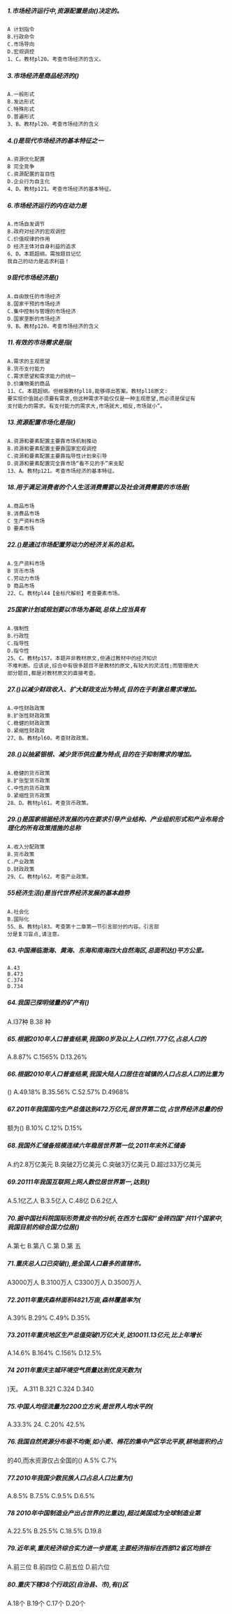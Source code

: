 ##### 1.市场经济运行中,资源配置是由()决定的。
    A 计划指令
    B.行政命令
    C.市场导向
    D.宏观调控
    1、C。教材pl20。考查市场经济的含义。

##### 3.市场经济是商品经济的()
    A.一般形式
    B.发达形式
    C.特殊形式
    D.普遍形式
    3、B。教材pl20。考查市场经济的含义

##### 4.()是现代市场经济的基本特征之一
    A.资源优化配置
    B 完全竞争
    C.资源配置的盲目性
    D.企业行为自主化
    4、D。教材p121。考查市场经济的基本特征。


##### 6.市场经济运行的内在动力是
    A.市场自发调节
    B.政府对经济的宏观调控
    C.价值规律的作用
    D 经济主体对自身利益的追求
    6、D。本题超纲。需按题目记忆
    我自己的动力是追求利益！
    
##### 9现代市场经济是()
    A.自由放任的市场经济
    B.国家干预的市场经济
    C.集中控制与管理的市场经济
    D.国家垄断的市场经济
    9、B。教材p120。考查市场经济的含义
    
##### 11.有效的市场需求是指(
    A.需求的主观愿望
    B.货币支付能力
    C.需求愿望和需求能力的统一
    D.价廉物美的商品
    11、C。本题超纲。但根据教材pl18,能够得出答案。教材pl18原文:
    要实现价值就必须要有需求,但这种需求不能仅仅是一种主观愿望,而必须是保证有
    支付能力的需求。有支付能力的需求大,市场就大,相反,市场就小”。
    

##### 13.资源配置市场化是指()
    A.资源和要素配置主要靠市场机制推动
    B.资源和要素配置主要靠国家宏观调控
    C.资源和要素配置主要靠指导性计划来引导
    D.资源和要素配置完全靠市场“看不见的手”来支配
    13、A。教材p121。考查市场经济的基本特征。


##### 18.用于满足消费者的个人生活消费需要以及社会消费需要的市场是(
    A.商品市场
    B.消费品市场
    C 生产资料市场
    D 要素市场

##### 22.()是通过市场配置劳动力的经济关系的总和。
    A.生产资料市场
    B 货币市场
    C.劳动力市场
    D 商品市场
    22、C。教材pl44【金标尺解析】考查要素市场。


##### 25国家计划或规划要以市场为基础,总体上应当具有
    A.强制性
    B.行政性
    C.指导性
    D.指令性
    25、C。教材p157。本题并非教材原文,但通过教材中的经济知识
    不难判断。应该说,综合中有很多题目不是教材的原文,有较大的灵活性;而管理绝大
    部分题目,都是对教材原文的直接考查。


##### 27.()以减少财政收入、扩大财政支出为特点,目的在于剌激总需求增加。
    A.中性财政政策
    B.扩张性财政政策
    C.稳健的财政政策
    D.紧缩性财政政
    27、B。教材pl60。考查财政政策。

##### 28.()以抽紧银根、减少货币供应量为特点,目的在于抑制需求的增加。
    A.稳健的货币政策
    B.扩张型货币政策
    C.中性的货币政策
    D.紧缩性货币政策
    28、D。教材pl61。考查货币政策。

##### 29.()是国家根据经济发展的内在要求引导产业结构、产业组织形式和产业布局合理化的所有政策措施的总称
    A.收入分配政策
    B.货币政策
    C.产业政策
    D.财政政策
    29、C。教材pl62。考查产业政策。


    

##### 55经济生活()是当代世界经济发展的基本趋势
    A.社会化
    B.国际化
    55、B。教材pl83。考查第十二章第一节引言部分的内容。引言部
    分是复习盲点,请注意。





##### 63.中国濒临渤海、黄海、东海和南海四大自然海区,总面积达()平方公里。
    A.43
    B.473
    C.374
    D.734

##### 64.我国己探明储量的矿产有()
A.l37种
B.38
种
##### 65.根据2010年人口普查结果,我国60岁及以上人口约1.777亿,占总人口的
A.8.87%
C.1565%
D.13.26%
##### 66.根据2010年人口普查结果,我国大陆人口居住在城镇的人口占总人口的比重为
()
A.49.18%
B.35.56%
C.52.57%
D.4968%

##### 67.2011年我国国内生产总值达到472万亿元,居世界第二位,占世界经济总量的份
额为()
B.10%
C.12%
D.15%
##### 68.我国外汇储备规模连续六年稳居世界第一位,2011年末外汇储备
A.约2.8万亿美元
B.突破2万亿美元
C.突破3万亿美元
D.超过33万亿美元
##### 69.20111年我国互联网上网人数位居世界第一,达到()
A.5.1亿乙人
B.3.5亿人
C.48亿
D.6.2亿人
##### 70.据中国社科院国际形势黄皮书的分析,在西方七国和“金砖四国”共11个国家中,我国目前的综合国力位居()
A.第七
B.第八
C.第
D.第
五
##### 71.重庆总人口已突破(),是全国人口最多的直辖市。
A3000万人
B.3100万人
C3300万人
D.3500万人
##### 72.2011年重庆森林面积4821万亩,森林覆盖率为(
A.39%
B.29%
C.49%
D.35%
##### 73.2011年重庆地区生产总值突破1万亿大关,达10011.13亿元,比上年增长
A.14.6%
B.164%
C.156%
D.12.5%
##### 74 2011年重庆主城环境空气质量达到优良天数为(
)天。
A.311
B.321
C.324
D.340
##### 75.中国人均径流量为2200立方米,是世界人均水平的(
A.33.3%
24.
C.20%
42.5%
##### 76.我国自然资源分布极不均衡,如小麦、棉花的集中产区华北平原,耕地面积约占
的40,而水资源仅占全国的()
A.5%
C.7%

##### 77.2010年我国少数民族人口占总人口比重为()
A.8.5%
B.7.5%
C.9.5%
D.6.5%

##### 78 2010年中国制造业产出占世界的比重达),超过美国成为全球制造业第
A.22.5%
B.25.5%
C.18.5%
D.19.8

##### 79.近年来,重庆经济综合实力进一步提高,主要经济指标在西部12省区均排在
A.前三位
B.前四位
C.前五位
D.前六位

##### 80.重庆下辖38个行政区(自治县、市),有()区
A.18个
B.19个
C.17个
D.20个




















    